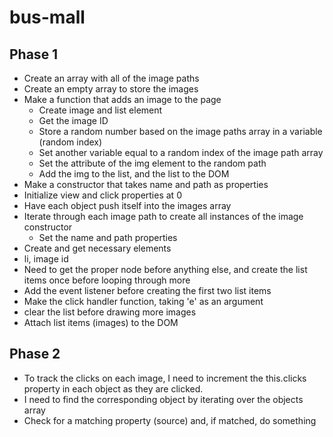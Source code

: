 # bus-mall

## Phase 1
- Create an array with all of the image paths
- Create an empty array to store the images
- Make a function that adds an image to the page
  - Create image and list element
  - Get the image ID
  - Store a random number based on the image paths array in a variable (random index)
  - Set another variable equal to a random index of the image path array
  - Set the attribute of the img element to the random path
  - Add the img to the list, and the list to the DOM
- Make a constructor that takes name and path as properties
 - Initialize view and click properties at 0
 - Have each object push itself into the images array
- Iterate through each image path to create all instances of the image constructor
  - Set the name and path properties
- Create and get necessary elements
 - li, image id
 - Need to get the proper node before anything else, and create the list items once before looping through more
  - Add the event listener before creating the first two list items
- Make the click handler function, taking 'e' as an argument
 - clear the list before drawing more images
- Attach list items (images) to the DOM

## Phase 2
- To track the clicks on each image, I need to increment the this.clicks property in each object as they are clicked.
- I need to find the corresponding object by iterating over the objects array
 - Check for a matching property (source) and, if matched, do something
